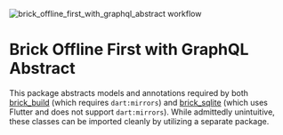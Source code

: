 ![brick_offline_first_with_graphql_abstract workflow](https://github.com/GetDutchie/brick/actions/workflows/brick_offline_first_with_graphql_abstract.yaml/badge.svg)

# Brick Offline First with GraphQL Abstract

This package abstracts models and annotations required by both [brick_build](https://github.com/GetDutchie/brick/tree/main/packages/brick_build) (which requires `dart:mirrors`) and [brick_sqlite](https://github.com/GetDutchie/brick/tree/main/packages/brick_sqlite) (which uses Flutter and does not support `dart:mirrors`). While admittedly unintuitive, these classes can be imported cleanly by utilizing a separate package.
